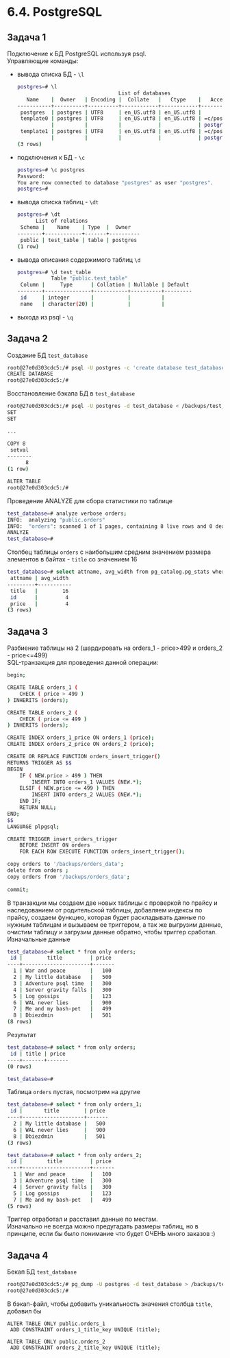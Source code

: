 # 6.4. PostgreSQL  

## Задача 1  

   Подключение к БД PostgreSQL используя psql.  
   Управляющие команды:  
   * вывода списка БД - `\l`
     ```bash
     postgres=# \l
                                      List of databases
        Name    |  Owner   | Encoding |  Collate   |   Ctype    |   Access privileges   
     -----------+----------+----------+------------+------------+-----------------------
      postgres  | postgres | UTF8     | en_US.utf8 | en_US.utf8 | 
      template0 | postgres | UTF8     | en_US.utf8 | en_US.utf8 | =c/postgres          +
                |          |          |            |            | postgres=CTc/postgres
      template1 | postgres | UTF8     | en_US.utf8 | en_US.utf8 | =c/postgres          +
                |          |          |            |            | postgres=CTc/postgres
     (3 rows)          
     ```
   * подключения к БД - `\c`
     ```bash
     postgres=# \c postgres
     Password: 
     You are now connected to database "postgres" as user "postgres".
     postgres=#      
     ```
   * вывода списка таблиц - `\dt`
     ```bash
     postgres=# \dt
           List of relations
      Schema |    Name    | Type  |  Owner   
     --------+------------+-------+----------
      public | test_table | table | postgres
     (1 row)      
     ```
   * вывода описания содержимого таблиц `\d`
     ```bash
     postgres=# \d test_table
                Table "public.test_table"
      Column |     Type      | Collation | Nullable | Default 
     --------+---------------+-----------+----------+---------
      id     | integer       |           |          | 
      name   | character(20) |           |          |      
     ```
   * выхода из psql - `\q`  

## Задача 2  

   Создание БД `test_database`  
   ```bash
   root@27e0d303cdc5:/# psql -U postgres -c 'create database test_database;'
   CREATE DATABASE
   root@27e0d303cdc5:/# 
   ```
   Восстановление бэкапа БД в `test_database`  
   ```bash
   root@27e0d303cdc5:/# psql -U postgres -d test_database < /backups/test_dump.sql 
   SET
   SET
   
   ...
   
   COPY 8
    setval 
   --------
         8
   (1 row)
   
   ALTER TABLE
   root@27e0d303cdc5:/# 
   ```
   Проведение ANALYZE для сбора статистики по таблице  
   ```bash
   test_database=# analyze verbose orders;
   INFO:  analyzing "public.orders"
   INFO:  "orders": scanned 1 of 1 pages, containing 8 live rows and 0 dead rows; 8 rows in sample, 8 estimated total rows
   ANALYZE
   test_database=#      
   ```
   Столбец таблицы `orders` с наибольшим средним значением размера элементов в байтах - `title` со значением 16  
   ```bash
   test_database=# select attname, avg_width from pg_catalog.pg_stats where tablename = 'orders' order by avg_width desc;
    attname | avg_width 
   ---------+-----------
    title   |        16
    id      |         4
    price   |         4
   (3 rows)      
   ```
   
## Задача 3  

   Разбиение таблицы на 2 (шардировать на orders_1 - price>499 и orders_2 - price<=499)  
   SQL-транзакция для проведения данной операции:  
   ```bash
   begin;
   
   CREATE TABLE orders_1 (
       CHECK ( price > 499 )
   ) INHERITS (orders);
   
   CREATE TABLE orders_2 (
       CHECK ( price <= 499 )
   ) INHERITS (orders);
   
   CREATE INDEX orders_1_price ON orders_1 (price);
   CREATE INDEX orders_2_price ON orders_2 (price);
   
   CREATE OR REPLACE FUNCTION orders_insert_trigger()
   RETURNS TRIGGER AS $$
   BEGIN
       IF ( NEW.price > 499 ) THEN
           INSERT INTO orders_1 VALUES (NEW.*);
       ELSIF ( NEW.price <= 499 ) THEN
           INSERT INTO orders_2 VALUES (NEW.*);
       END IF;
       RETURN NULL;
   END;
   $$
   LANGUAGE plpgsql;
   
   CREATE TRIGGER insert_orders_trigger
       BEFORE INSERT ON orders
       FOR EACH ROW EXECUTE FUNCTION orders_insert_trigger();
   
   copy orders to '/backups/orders_data';
   delete from orders ;
   copy orders from '/backups/orders_data';
      
   commit;
   ```
   В транзакции мы создаем две новых таблицы с проверкой по прайсу и наследованием от родительской таблицы, добавляем 
   индексы по прайсу, создаем функцию, которая будет раскладывать данные по нужным таблицам и вызываем ее триггером, а 
   так же выгрузим данные, очистим таблицу и загрузим данные обратно, чтобы триггер сработал.  
   Изначальные данные  
   ```bash
   test_database=# select * from only orders;
    id |        title         | price 
   ----+----------------------+-------
     1 | War and peace        |   100
     2 | My little database   |   500
     3 | Adventure psql time  |   300
     4 | Server gravity falls |   300
     5 | Log gossips          |   123
     6 | WAL never lies       |   900
     7 | Me and my bash-pet   |   499
     8 | Dbiezdmin            |   501
   (8 rows)
   
   ```
   Результат  
   ```bash
   test_database=# select * from only orders;
    id | title | price 
   ----+-------+-------
   (0 rows)
   
   test_database=#    
   ```
   Таблица `orders` пустая, посмотрим на другие  
   ```bash
   test_database=# select * from only orders_1;
    id |       title        | price 
   ----+--------------------+-------
     2 | My little database |   500
     6 | WAL never lies     |   900
     8 | Dbiezdmin          |   501
   (3 rows)
   
   test_database=# select * from only orders_2;
    id |        title         | price 
   ----+----------------------+-------
     1 | War and peace        |   100
     3 | Adventure psql time  |   300
     4 | Server gravity falls |   300
     5 | Log gossips          |   123
     7 | Me and my bash-pet   |   499
   (5 rows)
   
   ```
   Триггер отработал и расставил данные по местам.  
   Изначально не всегда можно предугадать размеры таблиц, но в принципе, если бы было понимание что будет ОЧЕНЬ много 
   заказов :)  

## Задача 4  

   Бекап БД `test_database`  
   ```bash
   root@27e0d303cdc5:/# pg_dump -U postgres -d test_database > /backups/test_dump_shard.sql 
   root@27e0d303cdc5:/# 
   ```
   В бэкап-файл, чтобы добавить уникальность значения столбца `title`, добавил бы  
   ```
   ALTER TABLE ONLY public.orders_1
    ADD CONSTRAINT orders_1_title_key UNIQUE (title);
    
   ALTER TABLE ONLY public.orders_2
    ADD CONSTRAINT orders_2_title_key UNIQUE (title);
   ```